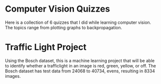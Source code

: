 # Computer Vision Quizzes

Here is a collection of 6 quizzes that I did while learning computer vision. The topics range from plotting graphs to backpropagation.

# Traffic Light Project

Using the Bosch dataset, this is a machine learning project that will be able to identify whether a trafficlight in an image is red, green, yellow, or off. The Bosch dataset has test data from 24068 to 40734, evens, resulting in 8334 images.
